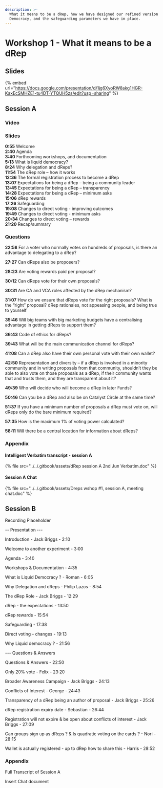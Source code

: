 ```yaml
---
description: >-
  What it means to be a dRep, how we have designed our refined version of Liquid
  Democracy, and the safeguarding parameters we have in place.
---
```


# Workshop 1 - What it means to be a dRep

## Slides

{% embed url="https://docs.google.com/presentation/d/1jg6XyoRW8akg1HGR-KaxEcSMHZE1-tu4DT-YTQUH5zs/edit?usp=sharing" %}

## Session A

### Video

### Slides

**0:55** Welcome\
**2:40**  Agenda\
**3:40** Forthcoming workshops, and documentation\
**5:13** What is liquid democracy? \
**8:24** Why delegation and dReps?\
**11:54** The dRep role – how it works\
**12:36** The formal registration process to become a dRep\
**13:07** Expectations for being a dRep – being a community leader\
**13:45** Expectations for being a dRep – transparency\
**14:28** Expectations for being a dRep – minimum asks\
**15:06** dRep rewards\
**17:26** Safeguarding\
**19:08** Changes to direct voting -  improving outcomes\
**19:49** Changes to direct voting -  minimum asks\
**20:34** Changes to direct voting – rewards\
**21:20** Recap/summary&#x20;

### Questions

**22:58** For a voter who normally votes on hundreds of proposals, is there an advantage to delegating to a dRep? &#x20;

**27:27** Can dReps also be proposers? &#x20;

**28:23** Are voting rewards paid per proposal?&#x20;

**30:12** Can dReps vote for their own proposals?  &#x20;

**30:31**  Are CA and VCA roles affected by the dRep mechanism?&#x20;

**31:07** How do we ensure that dReps vote for the right proposals? What is the “right” proposal? dRep rationales, not appeasing people, and being true to yourself&#x20;

**35:46** Will big teams with big marketing budgets have a centralising advantage in getting  dReps to support them? &#x20;

**36:43**  Code of ethics for dReps? &#x20;

**39:43**  What will be the main communication channel for dReps? &#x20;

**41:08** Can a dRep also have their own personal vote with their own wallet?

**42:50**  Representation and diversity – if a dRep is involved in a minority community and in writing proposals from that community, shouldn’t they be able to also vote on those proposals as a dRep, if their community wants that and trusts them, and they are transparent about it? &#x20;

**49:39** Who will decide who will become a dRep in later Funds?

**50:46** Can you be a dRep and also be on Catalyst Circle at the same time? &#x20;

**51:37** If you have a minimum number of proposals a dRep must vote on, will dReps only do the bare minimum required?&#x20;

**57:35** How is the maximum 1% of voting power calculated?

**58:11** Will there be a central location for information about dReps? &#x20;

### Appendix

#### Intelligent Verbatim transcript - session A

{% file src="../../.gitbook/assets/dRep session A 2nd Jun Verbatim.doc" %}

#### Session A Chat

{% file src="../../.gitbook/assets/Dreps wshop #1, session A, meeting chat.doc" %}

## Session B

Recording Placeholder

\-- Presentation ---

Introduction - Jack Briggs - 2:10&#x20;

Welcome to another experiment - 3:00&#x20;

Agenda - 3:40&#x20;

Workshops & Documentation - 4:35&#x20;

What is Liquid Democracy ? - Roman - 6:05&#x20;

Why Delegation and dReps - Philip Lazos - 8:54&#x20;

The dRep Role - Jack Briggs - 12:29&#x20;

dRep - the expectations - 13:50&#x20;

dRep rewards - 15:54&#x20;

Safeguarding - 17:38&#x20;

Direct voting - changes - 19:13&#x20;

Why Liquid democracy ? - 21:56

\--- Questions & Answers

Questions & Answers - 22:50&#x20;

Only 20% vote - Felix - 23:20&#x20;

Broader Awareness Campaign - Jack Briggs - 24:13&#x20;

Conflicts of Interest - George - 24:43&#x20;

Transparency of a dRep being an author of proposal - Jack Briggs - 25:26&#x20;

dRep registration expiry date - Sebastian - 26:44&#x20;

Registration will not expire & be open about conflicts of interest - Jack Briggs - 27:09&#x20;

Can groups sign up as dReps ? & Is quadratic voting on the cards ? - Nori - 28:15&#x20;

Wallet is actually registered - up to dRep how to share this - Harris - 28:52



### Appendix

Full Transcript of Session A

Insert Chat document

